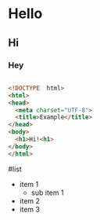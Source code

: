 # Hello
## Hi
### Hey 

```html

<!DOCTYPE  html>
<html>
<head>
  <meta charset="UTF-8">
  <title>Example</title>
</head>
<body>
  <h1>Hi!<h1>
</body>
</html>
```

#list
- item 1
  - sub item 1
- item 2
- item 3
